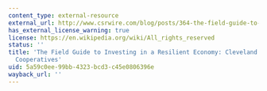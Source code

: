 ```yaml
---
content_type: external-resource
external_url: http://www.csrwire.com/blog/posts/364-the-field-guide-to-investing-in-a-resilient-economy-clevelands-evergreen-cooperatives
has_external_license_warning: true
license: https://en.wikipedia.org/wiki/All_rights_reserved
status: ''
title: 'The Field Guide to Investing in a Resilient Economy: Cleveland''s Evergreen
  Cooperatives'
uid: 5a59c0ee-99bb-4323-bcd3-c45e0806396e
wayback_url: ''
---
```

